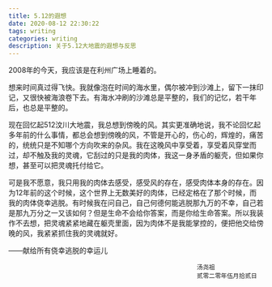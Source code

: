 ```yaml
---
title: 5.12的遐想
date: 2020-08-12 22:30:22
tags: writing
categories: writing
description: 关于5.12大地震的遐想与反思
---
```


2008年的今天，我应该是在利州广场上睡着的。

想来时间真过得飞快。我就像泡在时间的海水里，偶尔被冲到沙滩上，留下一抹印记，又很快被海浪卷下去。有海水冲刷的沙滩总是平整的，我们的记忆，若干年后，也总是平整的。

现在回忆起512汶川大地震，我总想到傍晚的风。其实更准确地说，我不论回忆起多年前的什么事情，都总会想到傍晚的风，不管是开心的，伤心的，辉煌的，痛苦的，统统只是不知哪个方向吹来的杂风。我在这晚风中享受着，享受着风穿堂而过，却不触及我的灵魂，它刮过的只是我的肉体，我这一身矛盾的躯壳，但如果你想，甚至可以把灵魂托付给它。

可是我不愿意，我只用我的肉体去感受，感受风的存在，感受肉体本身的存在。因为12年前的这个时候，这个世界上无数美好的肉体，已经定格在了那个时候，而我的肉体侥幸逃脱。有时候我在问自己，自己何德何能逃脱那九万的不幸，自己若是那九万分之一又该如何？但是生命不会给你答案，而是你给生命答案。所以我装作不去想，把灵魂紧紧地藏在躯壳里面，因为肉体不是我能掌控的，便把他交给傍晚的风，我紧紧抓住我的灵魂就好。

——献给所有侥幸逃脱的幸运儿

                                                        汤尧祖
                                                        贰零二零年伍月拾贰日